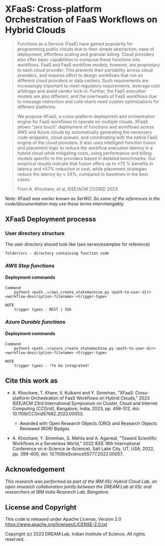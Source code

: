 # XFaaS: Cross-platform Orchestration of FaaS Workflows on Hybrid Clouds

> Functions as a Service (FaaS) have gained popularity for programming public clouds due to their simple abstraction, ease of deployment, effortless scaling and granular billing. Cloud providers also offer basic capabilities to compose these functions into workflows. FaaS and FaaS workflow models, however, are proprietary to each cloud provider. This prevents their portability across cloud providers, and requires effort to design workflows that run on different cloud providers or data centers. Such requirements are increasingly important to meet regulatory requirements, leverage cost arbitrage and avoid vendor lock-in. Further, the FaaS execution models are also different, and the overheads of FaaS workflows due to message indirection and cold-starts need custom optimizations for different platforms.
>
> We propose XFaaS, a cross-platform deployment and orchestration engine for FaaS workflows to operate on multiple clouds. XFaaS allows “zero touch” deployment of functions and workflows across AWS and Azure clouds by automatically generating the necessary code wrappers, cloud queues, and coordinating with the native FaaS engine of the cloud providers. It also uses intelligent function fusion and placement logic to reduce the workflow execution latency in a hybrid cloud while mitigating costs, using performance and billing models specific to the providers based in detailed benchmarks. Our empirical results indicate that fusion offers up to ≈75 % benefits in latency and ≈57% reduction in cost, while placement strategies reduce the latency by ≈ 24%, compared to baselines in the best cases.
> 
> From A. Khochare, et al, IEEE/ACM CCGRID 2023.

*Note: XFaaS was earlier known as SerWO. So some of the references in the code/documentation may use these terms interchangably.*

## XFaaS Deployment processs

### **User directory structure**
The user directory should look like (see serwo/examples for reference)
```
folder/src - directory containing function code

```


### *AWS Step functions*


#### **Deployment commands**

```
Command
    python3 <path..>/aws_create_statemachine.py <path-to-user-dir> <workflow-description-filename> <trigger-type>

NOTE
    trigger types - REST | SQS
```

### *Azure Durable functions*
#### **Deployment commands**

```
Command
    python3 <path..>/azure_create_statemachine.py <path-to-user-dir> <workflow-description-filename> <trigger-type>

NOTE
    trigger types - !To be integrated!
```

## Cite this work as
* A. Khochare, T. Khare, V. Kulkarni and Y. Simmhan, "XFaaS: Cross-platform Orchestration of FaaS Workflows on Hybrid Clouds," 2023 IEEE/ACM 23rd International Symposium on Cluster, Cloud and Internet Computing (CCGrid), Bangalore, India, 2023, pp. 498-512, doi: 10.1109/CCGrid57682.2023.00053.
  * Awarded with Open Research Objects (ORO) and Research Objects Reviewed (ROR) Badges

* A. Khochare, Y. Simmhan, S. Mehta and A. Agarwal, "Toward Scientific Workflows in a Serverless World," 2022 IEEE 18th International Conference on e-Science (e-Science), Salt Lake City, UT, USA, 2022, pp. 399-400, doi: 10.1109/eScience55777.2022.00057.

## Acknowledgement
*This research was performed as part of the IBM IISc Hybrid Cloud Lab, an open research collaboration jointly between the DREAM:Lab at IISc and researchers at IBM India Research Lab, Bangalore.*

## License and Copyright
This code is released under Apache License, Version 2.0
https://www.apache.org/licenses/LICENSE-2.0.txt

Copyright (c) 2023 DREAM:Lab, Indian Institute of Science. All rights reserved.
